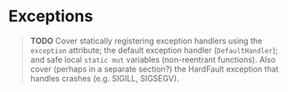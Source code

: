 # Exceptions

> **TODO** Cover statically registering exception handlers using the `exception`
> attribute; the default exception handler (`DefaultHandler`); and safe local
> `static mut` variables (non-reentrant functions). Also cover (perhaps in a
> separate section?) the HardFault exception that handles crashes (e.g. SIGILL,
> SIGSEGV).
